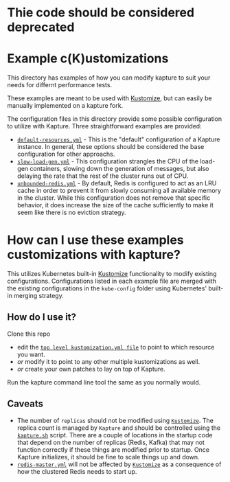 # __Thie code should be considered deprecated__


# Example c(K)ustomizations

This directory has examples of how you can modify kapture to suit your needs for differnt performance tests.

These examples are meant to be used with [Kustomize](https://github.com/kubernetes-sigs/kustomize/blob/master/docs/INSTALL.md), but can easily be manually implemented on a kapture fork.

The configuration files in this directory provide some possible configuration to utilize with Kapture.  Three straightforward examples are provided:

* [`default-resources.yml`](./default-resources.yml) - This is the "default" configuration of a Kapture instance.  In general, these options should be considered the base configuration for other approachs.
* [`slow-load-gen.yml`](./slow-load-gen.yml) - This configuration strangles the CPU of the load-gen containers, slowing down the generation of messages, but also delaying the rate that the rest of the cluster runs out of CPU.
* [`unbounded-redis.yml`](./unbounded-redis.yml) - By default, Redis is configured to act as an LRU cache in order to prevent it from slowly consuming all available memory in the cluster.  While this configuration does not remove that specific behavior, it does increase the size of the cache sufficiently to make it seem like there is no eviction strategy.

# How can I use these examples customizations with kapture?

This utilizes Kubernetes built-in [Kustomize][1] functionality to modify existing configurations.  Configurations listed in each example file are merged with the existing configurations in the `kube-config` folder using Kubernetes' built-in merging strategy.

## How do I use it?

Clone this repo

- edit the [`top level kustomization.yml file`](../kustomization.yml) to point to which resource you want. 
- *or* modify it to point to any other multiple kustomizations as well. 
- *or* create your own patches to lay on top of Kapture.  

Run the kapture command line tool the same as you normally would.

## Caveats

* The number of `replicas` should not be modified using [`Kustomize`][1].  The replica count is managed by `Kapture` and should be controlled using the [`kapture.sh`](../kapture.sh) script.  There are a couple of locations in the startup code that depend on the number of replicas (Redis, Kafka) that may not function correctly if these things are modified prior to startup.  Once Kapture initializes, it should be fine to scale things up and down.
* [`redis-master.yml`](../kube-config/redis-master.yml) will not be affected by [`Kustomize`][1] as a consequence of how the clustered Redis needs to start up.

[1]: https://kustomize.io/
